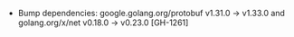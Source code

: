* Bump dependencies: google.golang.org/protobuf v1.31.0 -> v1.33.0 and golang.org/x/net v0.18.0 ->
  v0.23.0 [GH-1261]

